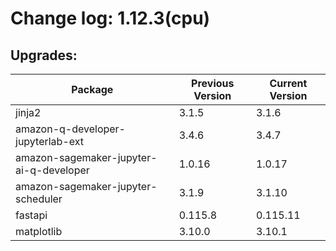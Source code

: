 # Change log: 1.12.3(cpu)

## Upgrades: 

Package | Previous Version | Current Version
---|---|---
jinja2|3.1.5|3.1.6
amazon-q-developer-jupyterlab-ext|3.4.6|3.4.7
amazon-sagemaker-jupyter-ai-q-developer|1.0.16|1.0.17
amazon-sagemaker-jupyter-scheduler|3.1.9|3.1.10
fastapi|0.115.8|0.115.11
matplotlib|3.10.0|3.10.1
